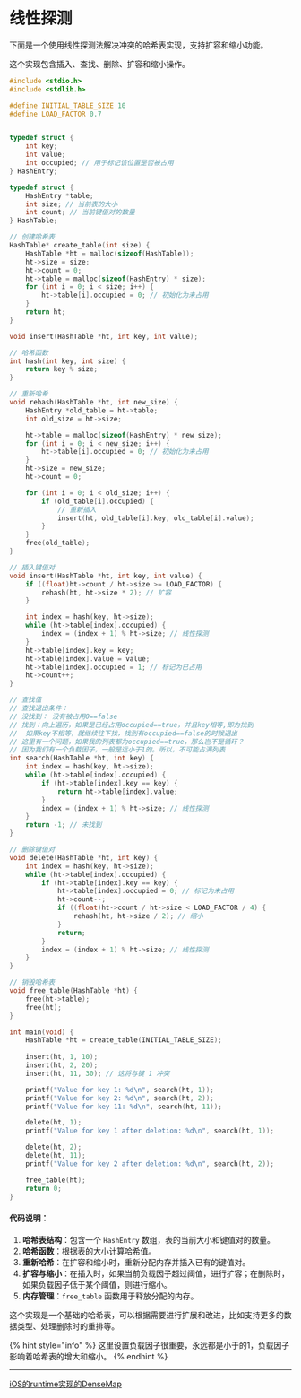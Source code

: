 # 线性探测

下面是一个使用线性探测法解决冲突的哈希表实现，支持扩容和缩小功能。

这个实现包含插入、查找、删除、扩容和缩小操作。

```c
#include <stdio.h>
#include <stdlib.h>

#define INITIAL_TABLE_SIZE 10
#define LOAD_FACTOR 0.7


typedef struct {
    int key;
    int value;
    int occupied; // 用于标记该位置是否被占用
} HashEntry;

typedef struct {
    HashEntry *table;
    int size; // 当前表的大小
    int count; // 当前键值对的数量
} HashTable;

// 创建哈希表
HashTable* create_table(int size) {
    HashTable *ht = malloc(sizeof(HashTable));
    ht->size = size;
    ht->count = 0;
    ht->table = malloc(sizeof(HashEntry) * size);
    for (int i = 0; i < size; i++) {
        ht->table[i].occupied = 0; // 初始化为未占用
    }
    return ht;
}

void insert(HashTable *ht, int key, int value);

// 哈希函数
int hash(int key, int size) {
    return key % size;
}

// 重新哈希
void rehash(HashTable *ht, int new_size) {
    HashEntry *old_table = ht->table;
    int old_size = ht->size;

    ht->table = malloc(sizeof(HashEntry) * new_size);
    for (int i = 0; i < new_size; i++) {
        ht->table[i].occupied = 0; // 初始化为未占用
    }
    ht->size = new_size;
    ht->count = 0;

    for (int i = 0; i < old_size; i++) {
        if (old_table[i].occupied) {
            // 重新插入
            insert(ht, old_table[i].key, old_table[i].value);
        }
    }
    free(old_table);
}

// 插入键值对
void insert(HashTable *ht, int key, int value) {
    if ((float)ht->count / ht->size >= LOAD_FACTOR) {
        rehash(ht, ht->size * 2); // 扩容
    }

    int index = hash(key, ht->size);
    while (ht->table[index].occupied) {
        index = (index + 1) % ht->size; // 线性探测
    }
    ht->table[index].key = key;
    ht->table[index].value = value;
    ht->table[index].occupied = 1; // 标记为已占用
    ht->count++;
}

// 查找值
// 查找退出条件：
// 没找到： 没有被占用0==false
// 找到：向上遍历，如果是已经占用occupied==true，并且key相等,即为找到
//  如果key不相等，就继续往下找，找到有occupied==false的时候退出
// 这里有一个问题，如果我的列表都为occupied==true，那么岂不是循环？
// 因为我们有一个负载因子，一般是远小于1的。所以，不可能占满列表
int search(HashTable *ht, int key) {
    int index = hash(key, ht->size);
    while (ht->table[index].occupied) {
        if (ht->table[index].key == key) {
            return ht->table[index].value;
        }
        index = (index + 1) % ht->size; // 线性探测
    }
    return -1; // 未找到
}

// 删除键值对
void delete(HashTable *ht, int key) {
    int index = hash(key, ht->size);
    while (ht->table[index].occupied) {
        if (ht->table[index].key == key) {
            ht->table[index].occupied = 0; // 标记为未占用
            ht->count--;
            if ((float)ht->count / ht->size < LOAD_FACTOR / 4) {
                rehash(ht, ht->size / 2); // 缩小
            }
            return;
        }
        index = (index + 1) % ht->size; // 线性探测
    }
}

// 销毁哈希表
void free_table(HashTable *ht) {
    free(ht->table);
    free(ht);
}

int main(void) {
    HashTable *ht = create_table(INITIAL_TABLE_SIZE);
    
    insert(ht, 1, 10);
    insert(ht, 2, 20);
    insert(ht, 11, 30); // 这将与键 1 冲突

    printf("Value for key 1: %d\n", search(ht, 1));
    printf("Value for key 2: %d\n", search(ht, 2));
    printf("Value for key 11: %d\n", search(ht, 11));

    delete(ht, 1);
    printf("Value for key 1 after deletion: %d\n", search(ht, 1));

    delete(ht, 2);
    delete(ht, 11);
    printf("Value for key 2 after deletion: %d\n", search(ht, 2));

    free_table(ht);
    return 0;
}
```

#### 代码说明：

1. **哈希表结构**：包含一个 `HashEntry` 数组，表的当前大小和键值对的数量。
2. **哈希函数**：根据表的大小计算哈希值。
3. **重新哈希**：在扩容和缩小时，重新分配内存并插入已有的键值对。
4. **扩容与缩小**：在插入时，如果当前负载因子超过阈值，进行扩容；在删除时，如果负载因子低于某个阈值，则进行缩小。
5. **内存管理**：`free_table` 函数用于释放分配的内存。

这个实现是一个基础的哈希表，可以根据需要进行扩展和改进，比如支持更多的数据类型、处理删除时的重排等。



{% hint style="info" %}
这里设置负载因子很重要，永远都是小于的1，负载因子影响着哈希表的增大和缩小。
{% endhint %}



***

[iOS的runtime实现的DenseMap](https://hly-tech.gitbook.io/front-end/ios/xiang-guan-yuan-ma-yue-du/objc4/chou-mi-ha-xi-biao-densemapdenseset)
